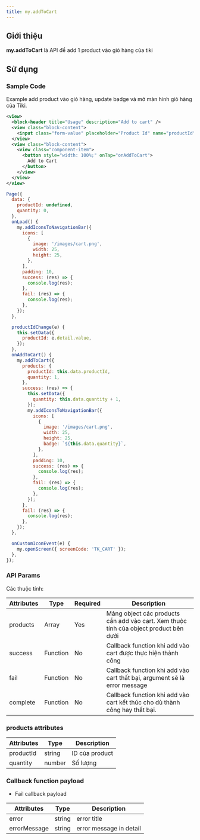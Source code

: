```yaml
---
title: my.addToCart
---
```


## Giới thiệu

**my.addToCart** là API để add 1 product vào giỏ hàng của tiki
## Sử dụng

### Sample Code

Example add product vào giỏ hàng, update badge và mở màn hình giỏ hàng của Tiki.

```xml title=index.txml
<view>
  <block-header title="Usage" description="Add to cart" />
  <view class="block-content">
    <input class="form-value" placeholder="Product Id" name="productId" onInput="productIdChange"></input>
  </view>
  <view class="block-content">
    <view class="component-item">
      <button style="width: 100%;" onTap="onAddToCart">
        Add to Cart
      </button>
    </view>
  </view>
</view>
```

```js title=index.js
Page({
  data: {
    productId: undefined,
    quantity: 0,
  },
  onLoad() {
    my.addIconsToNavigationBar({
      icons: [
        {
          image: '/images/cart.png',
          width: 25,
          height: 25,
        },
      ],
      padding: 10,
      success: (res) => {
        console.log(res);
      },
      fail: (res) => {
        console.log(res);
      },
    });
  },

  productIdChange(e) {
    this.setData({
      productId: e.detail.value,
    });
  },
  onAddToCart() {
    my.addToCart({
      products: {
        productId: this.data.productId,
        quantity: 1,
      },
      success: (res) => {
        this.setData({
          quantity: this.data.quantity + 1,
        });
        my.addIconsToNavigationBar({
          icons: [
            {
              image: '/images/cart.png',
              width: 25,
              height: 25,
              badge: `${this.data.quantity}`,
            },
          ],
          padding: 10,
          success: (res) => {
            console.log(res);
          },
          fail: (res) => {
            console.log(res);
          },
        });
      },
      fail: (res) => {
        console.log(res);
      },
    });
  },

  onCustomIconEvent(e) {
    my.openScreen({ screenCode: 'TK_CART' });
  },
});
```

### API Params

Các thuộc tính:

| Attributes | Type     | Required | Description                                                                         |
| ---------- | -------- | -------- | ----------------------------------------------------------------------------------- |
| products    | Array  | Yes       | Mảng object các products cần add vào cart. Xem thuộc tính của object product bên dưới                             |
| success    | Function | No       | Callback function khi add vào cart được thực hiện thành công                             |
| fail       | Function | No       | Callback function khi add vào cart thất bại, argument sẽ là error message                |
| complete   | Function | No       | Callback function khi add vào cart kết thúc cho dù thành công hay thất bại.     |


### products attributes

| Attributes   | Type     |  Description              |
| ----------   | -------- | ------------------------- |
| productId    | string   | ID của product            |
| quantity     | number   | Số lượng                  |

### Callback function payload

* Fail callback payload 

| Attributes   | Type     |  Description              |
| ----------   | -------- | ------------------------- |
| error        | string   | error title               |
| errorMessage | string   | error message in detail   |
